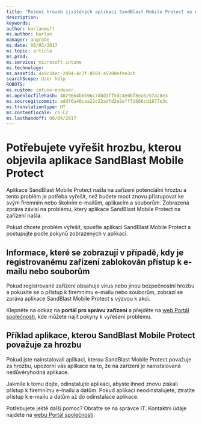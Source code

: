```yaml
---
title: "Řešení hrozeb zjištěných aplikací SandBlast Mobile Protect na Androidu | Dokumentace Microsoftu"
description: 
keywords: 
author: barlanmsft
ms.author: barlan
manager: angrobe
ms.date: 08/03/2017
ms.topic: article
ms.prod: 
ms.service: microsoft-intune
ms.technology: 
ms.assetid: 449c34ec-2d94-4c7f-8691-a5200efee3cb
searchScope: User help
ROBOTS: 
ms.custom: intune-enduser
ms.openlocfilehash: 4029664b6596c7d8d3ff5dc4e0bf8ea5257ac8e3
ms.sourcegitcommit: addf6a40caa22c22adfd2e2eff7d666cd1877e3c
ms.translationtype: HT
ms.contentlocale: cs-CZ
ms.lasthandoff: 08/04/2017
---
```

# <a name="you-need-to-resolve-a-threat-found-by-sandblast-mobile-protect"></a>Potřebujete vyřešit hrozbu, kterou objevila aplikace SandBlast Mobile Protect

Aplikace SandBlast Mobile Protect našla na zařízení potenciální hrozbu a tento problém je potřeba vyřešit, než budete moct znovu přistupovat ke svým firemním nebo školním e-mailům, aplikacím a souborům. Zobrazená zpráva závisí na problému, který aplikace SandBlast Mobile Protect na zařízení našla. 

Pokud chcete problém vyřešit, spusťte aplikaci SandBlast Mobile Protect a postupujte podle pokynů zobrazených v aplikaci.

## <a name="what-you-might-see-if-your-enrolled-device-is-blocked-from-accessing-email-or-files"></a>Informace, které se zobrazují v případě, kdy je registrovanému zařízení zablokován přístup k e-mailu nebo souborům

Pokud registrované zařízení obsahuje virus nebo jinou bezpečnostní hrozbu a pokusíte se o přístup k firemnímu e-mailu nebo souborům, zobrazí se zpráva aplikace SandBlast Mobile Protect s výzvou k akci.

Klepněte na odkaz na **portál pro správu zařízení** a přejděte na [web Portál společnosti](http://portal.manage.microsoft.com), kde můžete najít pokyny k vyřešení problému.

## <a name="example-of-an-app-that-sandblast-mobile-protect-sees-as-a-threat"></a>Příklad aplikace, kterou SandBlast Mobile Protect považuje za hrozbu

Pokud jste nainstalovali aplikaci, kterou SandBlast Mobile Protect považuje za hrozbu, upozorní vás aplikace na to, že na zařízení je nainstalovaná nedůvěryhodná aplikace. 

Jakmile k tomu dojte, odinstalujte aplikaci, abyste ihned znovu získali přístup k firemnímu e-mailu a datům. Pokud aplikaci neodinstalujete, ztratíte přístup k e-mailu a datům až do odinstalace aplikace.

Potřebujete ještě další pomoc? Obraťte se na správce IT. Kontaktní údaje najdete na [webu Portál společnosti](http://portal.manage.microsoft.com).
